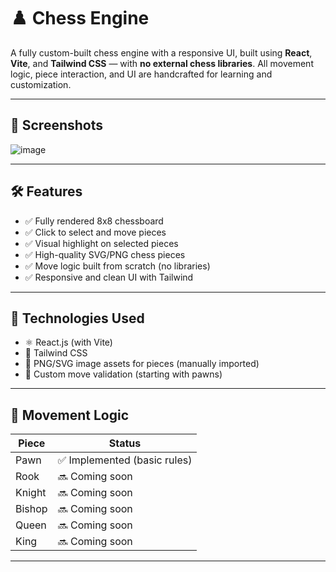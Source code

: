 # ♟️ Chess Engine

A fully custom-built chess engine with a responsive UI, built using **React**, **Vite**, and **Tailwind CSS** — with **no external chess libraries**. All movement logic, piece interaction, and UI are handcrafted for learning and customization.

---



## 📸 Screenshots

![image](https://github.com/user-attachments/assets/6e7e1492-2d49-4a25-b9b4-c4e510469912)

---

## 🛠️ Features

- ✅ Fully rendered 8x8 chessboard
- ✅ Click to select and move pieces
- ✅ Visual highlight on selected pieces
- ✅ High-quality SVG/PNG chess pieces
- ✅ Move logic built from scratch (no libraries)
- ✅ Responsive and clean UI with Tailwind

---

## 🧠 Technologies Used

- ⚛️ React.js (with Vite)
- 🎨 Tailwind CSS
- 📁 PNG/SVG image assets for pieces (manually imported)
- 🧠 Custom move validation (starting with pawns)

---

## 🧩 Movement Logic

| Piece  | Status       |
|--------|--------------|
| Pawn   | ✅ Implemented (basic rules) |
| Rook   | 🔜 Coming soon |
| Knight | 🔜 Coming soon |
| Bishop | 🔜 Coming soon |
| Queen  | 🔜 Coming soon |
| King   | 🔜 Coming soon |

---


